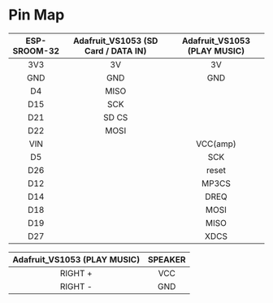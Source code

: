 Pin Map
======
|ESP-SROOM-32|Adafruit_VS1053 (SD Card / DATA IN)|Adafruit_VS1053 (PLAY MUSIC)|
|:----:|:----:|:----:|
|3V3|3V|3V|
|GND|GND|GND|
|D4|MISO||
|D15|SCK||
|D21|SD CS||
|D22|MOSI||
|VIN||VCC(amp)|
|D5||SCK|
|D26||reset|
|D12||MP3CS|
|D14||DREQ|
|D18||MOSI|
|D19||MISO|
|D27||XDCS|

|Adafruit_VS1053 (PLAY MUSIC)|SPEAKER|
|:----:|:----:|
|RIGHT +|VCC|
|RIGHT -|GND|
